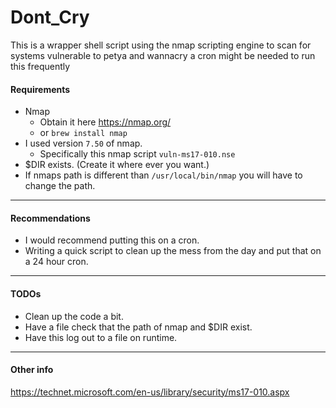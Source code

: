 # Dont_Cry
This is a wrapper shell script using the nmap scripting engine to scan for systems vulnerable to petya and wannacry a cron might be needed to run this frequently

#### Requirements 
- Nmap 
  - Obtain it here https://nmap.org/
  - or `brew install nmap`
- I used version `7.50` of nmap. 
  - Specifically this nmap script `vuln-ms17-010.nse`
- $DIR exists. (Create it where ever you want.)
- If nmaps path is different than `/usr/local/bin/nmap` you will have to change the path.

---

#### Recommendations 
- I would recommend putting this on a cron. 
- Writing a quick script to clean up the mess from the day and put that on a 24 hour cron.

--- 
#### TODOs 
- Clean up the code a bit.
- Have a file check that the path of nmap and $DIR exist.
- Have this log out to a file on runtime.

---
#### Other info
https://technet.microsoft.com/en-us/library/security/ms17-010.aspx
